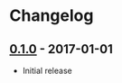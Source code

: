 # Changelog

## [0.1.0](https://github.com/webhippie/redirects/releases/tag/v0.1.0) - 2017-01-01

* Initial release
